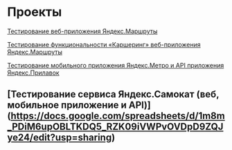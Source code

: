 # Проекты

[Тестирование веб-приложения Яндекс.Маршруты](https://docs.google.com/spreadsheets/d/1uJcAdWV5I66OV7CiQV1NzSyzqhUCbJ9DPYYOPAJtr9k/edit?usp=sharing)

[Тестирование функциональности «Каршеринг» веб-приложения Яндекс.Маршруты](https://docs.google.com/spreadsheets/d/1n68cNxzY2a3BSd-b3atJPh7x4Jj1TeGZzow-NNov1vE/edit?usp=sharing)

[Тестирование мобильного приложения Яндекс.Метро и API приложения Яндекс.Прилавок](https://docs.google.com/spreadsheets/d/1BHq_E8ocugxI0s4T2UdX6Gq_RebZ3h_TRHcH5uFbKT4/edit?usp=sharing)

[Тестирование сервиса Яндекс.Самокат (веб, мобильное приложение и API)] (https://docs.google.com/spreadsheets/d/1m8m_PDiM6upOBLTKDQ5_RZK09iVWPvOVDpD9ZQJye24/edit?usp=sharing)
---
